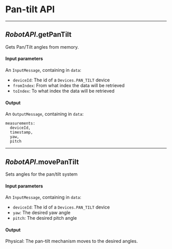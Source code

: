 # **Pan-tilt API**

---

## *RobotAPI*.**getPanTilt**

Gets Pan/Tilt angles from memory.

#### Input parameters

An `InputMessage`, containing in `data`:

- `deviceId`: The id of a `Devices.PAN_TILT` device
- `fromIndex`: From what index the data will be retrieved
- `toIndex`: To  what index the data will be retrieved

#### Output

An `OutputMessage`, containing in `data`:

```
measurements:
  deviceId,
  timestamp,
  yaw,
  pitch
```

---

## *RobotAPI*.**movePanTilt**

Sets angles for the pan/tilt system

#### Input parameters

An `InputMessage`, containing in `data`:

- `deviceId`: The id of a `Devices.PAN_TILT` device
- `yaw`: The desired yaw angle
- `pitch`: The desired pitch angle

#### Output

Physical: The pan-tilt mechanism moves to the desired angles.
